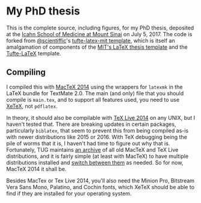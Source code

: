 # My PhD thesis

This is the complete source, including figures, for my PhD thesis, deposited at the [Icahn School of Medicine at Mount Sinai](http://icahn.mssm.edu) on July 5, 2017. The code is forked from [\@scientiffic](https://twitter.com/scientiffic)'s [tufte-latex-mit template](https://github.com/ttseng/tufte-latex-mit), which is itself an amalgamation of components of the [MIT's LaTeX thesis template](http://web.mit.edu/thesis/tex/) and the [Tufte-LaTeX](https://tufte-latex.github.io/tufte-latex/) template.  

## Compiling

I compiled this with [MacTeX 2014](ftp://tug.org/historic/systems/mactex/2014/) using the wrappers for `latexmk` in the LaTeX bundle for TextMate 2.0. The main (and only) file that you should compile is `main.tex`, and to support all features used, you need to use [XeTeX](https://en.wikipedia.org/wiki/XeTeX), not `pdflatex`.

In theory, it should also be compilable with [TeX Live 2014](ftp://tug.org/historic/systems/texlive/2014/) on any UNIX, but I haven't tested that. There are breaking updates in certain packages, particularly `biblatex`, that seem to prevent this from being compiled as-is with newer distributions like 2015 or 2016. With TeX debugging being the pile of worms that it is, I haven't had time to figure out why that is. Fortunately, TUG maintains [an archive](ftp://tug.org/historic/systems) of all old MacTeX and TeX Live distributions, and it is fairly simple (at least with MacTeX) to have multiple distributions installed and [switch between them](http://www.tug.org/mactex/multipletexdistributions.html) as needed. So for now, MacTeX 2014 it shall be.

Besides MacTex or Tex Live 2014, you'll also need the Minion Pro, Bitstream Vera Sans Mono, Palatino, and Cochin fonts, which XeTeX should be able to find if they are installed for your operating system.
